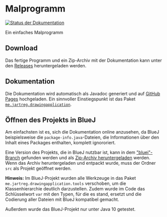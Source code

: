 # Malprogramm

[![Status der Dokumentation](https://img.shields.io/travis/com/informatik-gk-2020/malprogramm-j.svg?label=Dokumentation)](https://informatik-gk-2020.github.io/malprogramm-j/)

Ein einfaches Malprogramm

## Download

Das fertige Programm und ein Zip-Archiv mit der Dokumentation kann unter den [Releases](https://github.com/informatik-gk-2020/malprogramm-j/releases) heruntergeladen werden.

## Dokumentation

Die Dokumentation wird automatisch als Javadoc generiert und auf [GitHub Pages](https://informatik-gk-2020.github.io/malprogramm-j/) hochgeladen.
Ein sinnvoller Einstiegspunkt ist das Paket [`me.jartreg.drawingapplication`](https://informatik-gk-2020.github.io/malprogramm-j/me/jartreg/drawingapplication/package-summary.html).

## Öffnen des Projekts in BlueJ

Am einfachsten ist es, sich die Dokumentation online anzusehen, da BlueJ beispielsweise die `package-info.java`-Dateien, die Informationen über den Inhalt eines Packages enthalten, komplett ignororiert.

Eine Version des Projekts, die in BlueJ nutzbar ist, kann in dem ["bluej"-Branch](https://github.com/informatik-gk-2020/malprogramm-j/tree/bluej) gefunden werden und als [Zip-Archiv heruntergeladen](https://github.com/informatik-gk-2020/malprogramm-j/archive/bluej.zip) werden. Wenn das Archiv heruntergeladen und entpackt wurde, muss der Ordner `src` als Projekt geöffnet werden.

**Hinweis:** Im BlueJ-Projekt wurden alle Werkzeuge in das Paket `me.jartreg.drawingapplication.tools` verschoben, um die Klassenhierarchie deutlich darzustellen. Zudem wurde im Code das Schlüsselwort `var` mit den Typen, für die es stand, ersetzt und die Codierung aller Dateien mit BlueJ kompatibel gemacht.

Außerdem wurde das BlueJ-Projekt nur unter Java 10 getestet.